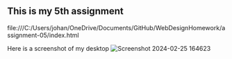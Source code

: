 ## This is my 5th assignment
file:///C:/Users/johan/OneDrive/Documents/GitHub/WebDesignHomework/assignment-05/index.html

Here is a screenshot of my desktop
![Screenshot 2024-02-25 164623](https://github.com/josiearganbright/WebDesignHomework/assets/157181332/65e65443-e16a-4150-9745-8a170848501b)
